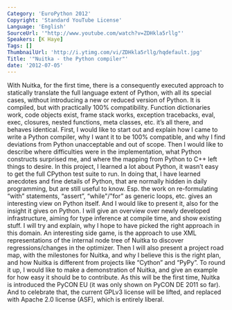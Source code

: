 ```yaml
---
Category: 'EuroPython 2012'
Copyright: 'Standard YouTube License'
Language: 'English'
SourceUrl: '"http://www.youtube.com/watch?v=ZDHkla5rllg"'
Speakers: [K Haye]
Tags: []
ThumbnailUrl: 'http://i.ytimg.com/vi/ZDHkla5rllg/hqdefault.jpg'
Title: '"Nuitka - the Python compiler"'
date: '2012-07-05'
---
```

With Nuitka, for the first time, there is a consequently executed approach to
statically translate the full language extent of Python, with all its special
cases, without introducing a new or reduced version of Python. It is compiled,
but with practically 100% compatibility. Function dictionaries work, code
objects exist, frame stack works, exception tracebacks, eval, exec, closures,
nested functions, meta classes, etc. it’s all there, and behaves identical.
First, I would like to start out and explain how I came to write a Python
compiler, why I want it to be 100% compatible, and why I find deviations from
Python unacceptable and out of scope. Then I would like to describe where
difficulties were in the implementation, what Python constructs surprised me,
and where the mapping from Python to C++ left things to desire. In this
project, I learned a lot about Python, it wasn’t easy to get the full CPython
test suite to run. In doing that, I have learned anecdotes and fine details of
Python, that are normally hidden in daily programming, but are still useful to
know. Esp. the work on re-formulating “with” statements, “assert”,
“while"/"for” as generic loops, etc. gives an interesting view on Python
itself. And I would like to present it, also for the insight it gives on
Python. I will give an overview over newly developed infrastructure, aiming
for type inference at compile time, and show existing stuff. I will try and
explain, why I hope to have picked the right approach in this domain. An
interesting side game, is the approach to use XML representations of the
internal node tree of Nuitka to discover regressions/changes in the optimizer.
Then I will also present a project road map, with the milestones for Nuitka,
and why I believe this is the right plan, and how Nuitka is different from
projects like “Cython” and “PyPy”. To round it up, I would like to make a
demonstration of Nuitka, and give an example for how easy it should be to
contribute. As this will be the first time, Nuitka is introduced the PyCON EU
(it was only shown on PyCON DE 2011 so far). And to celebrate that, the
current GPLv3 license will be lifted, and replaced with Apache 2.0 license
(ASF), which is entirely liberal.


